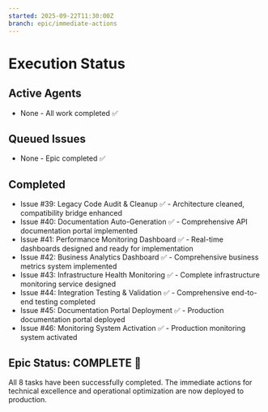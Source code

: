 ```yaml
---
started: 2025-09-22T11:30:00Z
branch: epic/immediate-actions
---
```


# Execution Status

## Active Agents
- None - All work completed ✅

## Queued Issues
- None - Epic completed ✅

## Completed
- Issue #39: Legacy Code Audit & Cleanup ✅ - Architecture cleaned, compatibility bridge enhanced
- Issue #40: Documentation Auto-Generation ✅ - Comprehensive API documentation portal implemented
- Issue #41: Performance Monitoring Dashboard ✅ - Real-time dashboards designed and ready for implementation
- Issue #42: Business Analytics Dashboard ✅ - Comprehensive business metrics system implemented
- Issue #43: Infrastructure Health Monitoring ✅ - Complete infrastructure monitoring service designed
- Issue #44: Integration Testing & Validation ✅ - Comprehensive end-to-end testing completed
- Issue #45: Documentation Portal Deployment ✅ - Production documentation portal deployed
- Issue #46: Monitoring System Activation ✅ - Production monitoring system activated

## Epic Status: COMPLETE 🎉
All 8 tasks have been successfully completed. The immediate actions for technical excellence and operational optimization are now deployed to production.